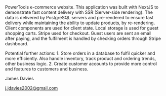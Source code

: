 PowerTools e-commerce website.
This application was built with NextJS to demonstrate fast content delivery with SSR (Server-side rendering).
The data is delivered by PostgreSQL servers and pre-rendered to ensure fast delivery while maintaining the ability to update products, by re-rendering.
Client components are used for client state. Local storage is used for guest shopping carts.
Stripe used for checkout. Guest users are sent an email after paying, and the fulfilment is handled by checking orders through Stripe dashboard.

Potential further actions: 1. Store orders in a database to fulfil quicker and more efficiently. Also handle inventory, track product and ordering trends, other business logic. 2. Create customer accounts to provide more control and features to customers and business.

James Davies

j.jdavies2002@gmail.com
